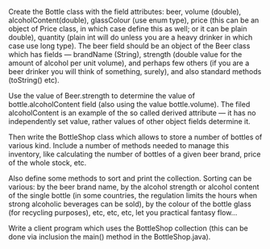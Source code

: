 Create the Bottle class with the field attributes: beer, volume (double), alcoholContent(double), glassColour (use enum type), price (this can be an object of Price class, in which case define this as well; or it can be plain double), quantity (plain int will do unless you are a heavy drinker in which case use long type). The beer field should be an object of the Beer class which has fields — brandName (String), strength (double value for the amount of alcohol per unit volume), and perhaps few others (if you are a beer drinker you will think of something, surely), and also standard methods (toString() etc).

Use the value of Beer.strength to determine the value of bottle.alcoholContent field (also using the value bottle.volume). The filed alcoholContent is an example of the so called derived attribute — it has no independently set value, rather values of other object fields determine it.

Then write the BottleShop class which allows to store a number of bottles of various kind. Include a number of methods needed to manage this inventory, like calculating the number of bottles of a given beer brand, price of the whole stock, etc.



Also define some methods to sort and print the collection. Sorting can be various: by the beer brand name, by the alcohol strength or alcohol content of the single bottle (in some countries, the regulation limits the hours when strong alcoholic beverages can be sold), by the colour of the bottle glass (for recycling purposes), etc, etc, etc, let you practical fantasy flow...


Write a client program which uses the BottleShop collection (this can be done via inclusion the main() method in the BottleShop.java).